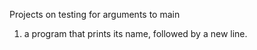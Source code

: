 Projects on testing for arguments to main

1.  a program that prints its name, followed by a new line.

